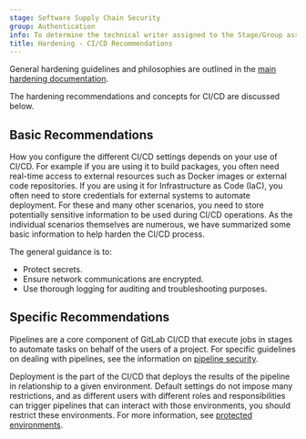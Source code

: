 ```yaml
---
stage: Software Supply Chain Security
group: Authentication
info: To determine the technical writer assigned to the Stage/Group associated with this page, see https://handbook.gitlab.com/handbook/product/ux/technical-writing/#assignments
title: Hardening - CI/CD Recommendations
---
```


General hardening guidelines and philosophies are outlined in the [main hardening documentation](hardening.md).

The hardening recommendations and concepts for CI/CD are discussed below.

## Basic Recommendations

How you configure the different CI/CD settings depends on your use of CI/CD. For example if you are using it to build
packages, you often need real-time access to external resources such as Docker
images or external code repositories. If you are using it for Infrastructure
as Code (IaC), you often need to store credentials for external systems to
automate deployment. For these and many other scenarios, you need to store
potentially sensitive information to be used during CI/CD operations. As the
individual scenarios themselves are numerous, we have summarized some basic
information to help harden the CI/CD process.

The general guidance is to:

- Protect secrets.
- Ensure network communications are encrypted.
- Use thorough logging for auditing and troubleshooting purposes.

## Specific Recommendations

Pipelines are a core component of GitLab CI/CD that execute jobs in stages to automate tasks
on behalf of the users of a project. For specific guidelines on dealing with pipelines,
see the information on [pipeline security](../ci/pipelines/pipeline_security.md).

Deployment is the part of the CI/CD that deploys the results of the pipeline in
relationship to a given environment. Default settings do not impose many
restrictions, and as different users with different roles and responsibilities can
trigger pipelines that can interact with those environments, you should
restrict these environments. For more information, see
[protected environments](../ci/environments/protected_environments.md).
